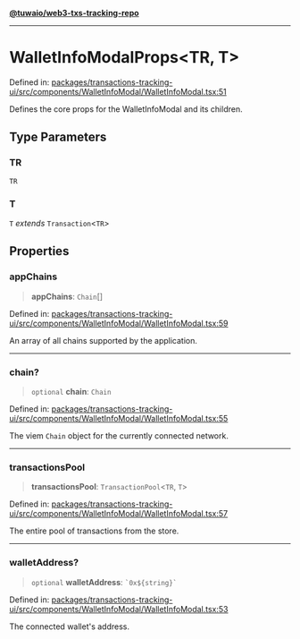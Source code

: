 [**@tuwaio/web3-txs-tracking-repo**](../../../README.md)

***

# WalletInfoModalProps\<TR, T\>

Defined in: [packages/transactions-tracking-ui/src/components/WalletInfoModal/WalletInfoModal.tsx:51](https://github.com/TuwaIO/web3-transactions-tracking/blob/65f363300724bdf9b035eaffd2ca6ee39c3a7709/packages/transactions-tracking-ui/src/components/WalletInfoModal/WalletInfoModal.tsx#L51)

Defines the core props for the WalletInfoModal and its children.

## Type Parameters

### TR

`TR`

### T

`T` *extends* `Transaction`\<`TR`\>

## Properties

### appChains

> **appChains**: `Chain`[]

Defined in: [packages/transactions-tracking-ui/src/components/WalletInfoModal/WalletInfoModal.tsx:59](https://github.com/TuwaIO/web3-transactions-tracking/blob/65f363300724bdf9b035eaffd2ca6ee39c3a7709/packages/transactions-tracking-ui/src/components/WalletInfoModal/WalletInfoModal.tsx#L59)

An array of all chains supported by the application.

***

### chain?

> `optional` **chain**: `Chain`

Defined in: [packages/transactions-tracking-ui/src/components/WalletInfoModal/WalletInfoModal.tsx:55](https://github.com/TuwaIO/web3-transactions-tracking/blob/65f363300724bdf9b035eaffd2ca6ee39c3a7709/packages/transactions-tracking-ui/src/components/WalletInfoModal/WalletInfoModal.tsx#L55)

The viem `Chain` object for the currently connected network.

***

### transactionsPool

> **transactionsPool**: `TransactionPool`\<`TR`, `T`\>

Defined in: [packages/transactions-tracking-ui/src/components/WalletInfoModal/WalletInfoModal.tsx:57](https://github.com/TuwaIO/web3-transactions-tracking/blob/65f363300724bdf9b035eaffd2ca6ee39c3a7709/packages/transactions-tracking-ui/src/components/WalletInfoModal/WalletInfoModal.tsx#L57)

The entire pool of transactions from the store.

***

### walletAddress?

> `optional` **walletAddress**: `` `0x${string}` ``

Defined in: [packages/transactions-tracking-ui/src/components/WalletInfoModal/WalletInfoModal.tsx:53](https://github.com/TuwaIO/web3-transactions-tracking/blob/65f363300724bdf9b035eaffd2ca6ee39c3a7709/packages/transactions-tracking-ui/src/components/WalletInfoModal/WalletInfoModal.tsx#L53)

The connected wallet's address.
